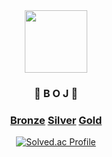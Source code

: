 <div align="center">
<img src="https://blog.kakaocdn.net/dn/DWDqx/btqCF8ao0qJ/T8JiTZF0sHxeCFIcOMGsv1/img.png" height="100">

### 🏅 B O J 🏅

### [Bronze](./bronze) [Silver](./silver) [Gold](./Gold)

[![Solved.ac Profile](http://mazassumnida.wtf/api/v2/generate_badge?boj=sth4881)](https://solved.ac/profile/sth4881)
</div>